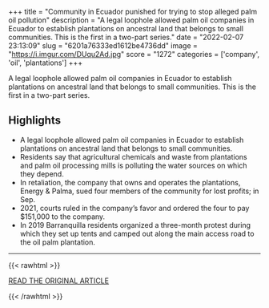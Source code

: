 +++
title = "Community in Ecuador punished for trying to stop alleged palm oil pollution"
description = "A legal loophole allowed palm oil companies in Ecuador to establish plantations on ancestral land that belongs to small communities. This is the first in a two-part series."
date = "2022-02-07 23:13:09"
slug = "6201a76333ed1612be4736dd"
image = "https://i.imgur.com/DUqu2Ad.jpg"
score = "1272"
categories = ['company', 'oil', 'plantations']
+++

A legal loophole allowed palm oil companies in Ecuador to establish plantations on ancestral land that belongs to small communities. This is the first in a two-part series.

## Highlights

- A legal loophole allowed palm oil companies in Ecuador to establish plantations on ancestral land that belongs to small communities.
- Residents say that agricultural chemicals and waste from plantations and palm oil processing mills is polluting the water sources on which they depend.
- In retaliation, the company that owns and operates the plantations, Energy & Palma, sued four members of the community for lost profits; in Sep.
- 2021, courts ruled in the company’s favor and ordered the four to pay $151,000 to the company.
- In 2019 Barranquilla residents organized a three-month protest during which they set up tents and camped out along the main access road to the oil palm plantation.

---

{{< rawhtml >}}
  <p class="article-category">
    <a target="_blank" href="https://southafricatoday.net/environment/community-in-ecuador-punished-for-trying-to-stop-alleged-palm-oil-pollution/">READ THE ORIGINAL ARTICLE</a>
  </p>
{{< /rawhtml >}}
